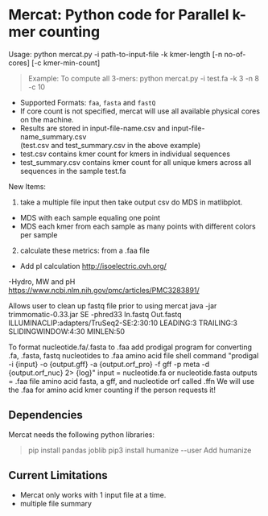 Mercat: Python code for Parallel k-mer counting
================================================
  
Usage: python mercat.py -i path-to-input-file -k kmer-length [-n no-of-cores] [-c kmer-min-count]
> Example: To compute all 3-mers:
            python mercat.py -i test.fa -k 3 -n 8 -c 10
            
- Supported Formats: `faa`, `fasta` and `fastQ`
- If core count is not specified, mercat will use all available physical cores on the machine.
- Results are stored in input-file-name.csv and input-file-name_summary.csv  
   (test.csv and test_summary.csv in the above example)  
- test.csv contains kmer count for kmers in individual sequences  
- test_summary.csv contains kmer count for all unique kmers across all sequences in the sample test.fa

New Items:
1. take a multiple file input then take output csv do MDS in matlibplot. 
 - MDS with each sample equaling one point
 - MDS each kmer from each sample as many points with different colors per sample 
2. calculate these metrics: from a .faa file
- Add pI calculation
http://isoelectric.ovh.org/

-Hydro, MW and pH
https://www.ncbi.nlm.nih.gov/pmc/articles/PMC3283891/



Allows user to clean up fastq file prior to using mercat
java -jar trimmomatic-0.33.jar SE -phred33 In.fastq Out.fastq ILLUMINACLIP:adapters/TruSeq2-SE:2:30:10 LEADING:3 TRAILING:3 SLIDINGWINDOW:4:30 MINLEN:50

To format nucleotide.fa/.fasta to .faa
add prodigal program for converting .fa, .fasta, fastq nucleotides to .faa amino acid file
shell command 
"prodigal -i {input} -o {output.gff} -a {output.orf_pro} -f gff -p meta -d {output.orf_nuc} 2> {log}"
input = nucleotide.fa or nucleotide.fasta
outputs = .faa file amino acid fasta, a gff, and nucleotide orf called .ffn
We will use the .faa for amino acid kmer counting if the person requests it!



Dependencies
------------
Mercat needs the following python libraries:   
> pip install pandas joblib
>pip3 install humanize --user
Add humanize 


Current Limitations
--------------------
- Mercat only works with 1 input file at a time.
- multiple file summary

